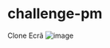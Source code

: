 # challenge-pm
Clone Ecrã
![image](https://user-images.githubusercontent.com/30242249/173495690-099072b6-b967-4a53-af11-9e29fb329cbd.png)
